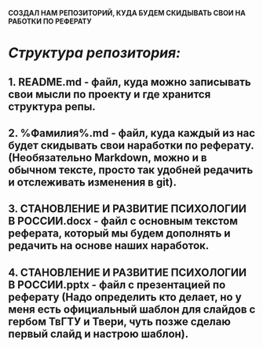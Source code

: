 **СОЗДАЛ НАМ РЕПОЗИТОРИЙ, КУДА БУДЕМ СКИДЫВАТЬ СВОИ НА РАБОТКИ ПО РЕФЕРАТУ**

# ***Структура репозитория:***
## 1. **README.md** - файл, куда можно записывать свои мысли по проекту и где хранится структура репы.

## 2. **%Фамилия%.md** - файл, куда каждый из нас будет скидывать свои наработки по реферату. (Необязательно Markdown, можно и в обычном тексте, просто так удобней редачить и отслеживать изменения в git).

## 3. **СТАНОВЛЕНИЕ И РАЗВИТИЕ ПСИХОЛОГИИ В РОССИИ.docx** - файл с основным текстом реферата, который мы будем дополнять и редачить на основе наших наработок.

## 4. **СТАНОВЛЕНИЕ И РАЗВИТИЕ ПСИХОЛОГИИ В РОССИИ.pptx** - файл с презентацией по реферату (Надо определить кто делает, но у меня есть официальный шаблон для слайдов с гербом ТвГТУ и Твери, чуть позже сделаю первый слайд и настрою шаблон).

